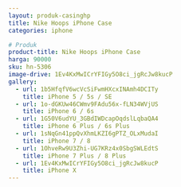 ```yaml
---
layout: produk-casinghp
title: Nike Hoops iPhone Case
categories: iphone

# Produk
product-title: Nike Hoops iPhone Case
harga: 90000
sku: hn-5306
image-drive: 1Ev4KxMwICrYFIGy5O8ci_jgRcJw8kucP
gallery:
  - url: 1b5HfqfV6wcVcSiFwmHXcxINAmh4DCITy
    title: iPhone 5 / 5s / SE
  - url: 1o-dGKUw46CWmv9FAdu56x-fLN34WVjUS
    title: iPhone 6 / 6s
  - url: 1G50V6udYU_3GBdIWDcapOqdslLqbaQA4
    title: iPhone 6 Plus / 6s Plus
  - url: 1sNqGn41ppQvXhmLKZI6gPTZ_OLxMudaI
    title: iPhone 7 / 8
  - url: 1OhveRw9U3Zhi-UG7KRz4x0SbgSWLEdtS
    title: iPhone 7 Plus / 8 Plus
  - url: 1Ev4KxMwICrYFIGy5O8ci_jgRcJw8kucP
    title: iPhone X
---
```

